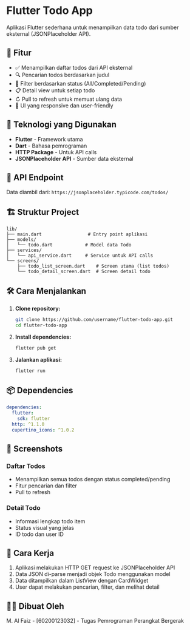 # Flutter Todo App

Aplikasi Flutter sederhana untuk menampilkan data todo dari sumber eksternal (JSONPlaceholder API).

## 📱 Fitur

- ✅ Menampilkan daftar todos dari API eksternal
- 🔍 Pencarian todos berdasarkan judul
- 🔄 Filter berdasarkan status (All/Completed/Pending)
- 📋 Detail view untuk setiap todo
- ↻ Pull to refresh untuk memuat ulang data
- 🎨 UI yang responsive dan user-friendly

## 🚀 Teknologi yang Digunakan

- **Flutter** - Framework utama
- **Dart** - Bahasa pemrograman
- **HTTP Package** - Untuk API calls
- **JSONPlaceholder API** - Sumber data eksternal

## 📡 API Endpoint

Data diambil dari: `https://jsonplaceholder.typicode.com/todos/`

## 🏗️ Struktur Project

```
lib/
├── main.dart                 # Entry point aplikasi
├── models/
│   └── todo.dart            # Model data Todo
├── services/
│   └── api_service.dart     # Service untuk API calls
└── screens/
    ├── todo_list_screen.dart    # Screen utama (list todos)
    └── todo_detail_screen.dart  # Screen detail todo
```

## 🛠️ Cara Menjalankan

1. **Clone repository:**
   ```bash
   git clone https://github.com/username/flutter-todo-app.git
   cd flutter-todo-app
   ```

2. **Install dependencies:**
   ```bash
   flutter pub get
   ```

3. **Jalankan aplikasi:**
   ```bash
   flutter run
   ```

## 📦 Dependencies

```yaml
dependencies:
  flutter:
    sdk: flutter
  http: ^1.1.0
  cupertino_icons: ^1.0.2
```

## 📸 Screenshots

### Daftar Todos
- Menampilkan semua todos dengan status completed/pending
- Fitur pencarian dan filter
- Pull to refresh

### Detail Todo
- Informasi lengkap todo item
- Status visual yang jelas
- ID todo dan user ID

## 🔄 Cara Kerja

1. Aplikasi melakukan HTTP GET request ke JSONPlaceholder API
2. Data JSON di-parse menjadi objek Todo menggunakan model
3. Data ditampilkan dalam ListView dengan CardWidget
4. User dapat melakukan pencarian, filter, dan melihat detail

## 👨‍💻 Dibuat Oleh

M. Al Faiz - [60200123032] - Tugas Pemrograman Perangkat Bergerak
